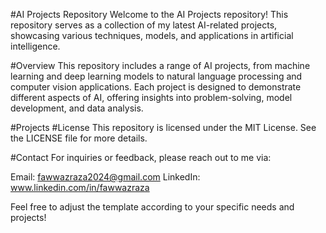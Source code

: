 #AI Projects Repository
Welcome to the AI Projects repository! This repository serves as a collection of my latest AI-related projects, showcasing various techniques, models, and applications in artificial intelligence.

#Overview
This repository includes a range of AI projects, from machine learning and deep learning models to natural language processing and computer vision applications. Each project is designed to demonstrate different aspects of AI, offering insights into problem-solving, model development, and data analysis.

#Projects
#License
This repository is licensed under the MIT License. See the LICENSE file for more details.

#Contact
For inquiries or feedback, please reach out to me via:

Email: fawwazraza2024@gmail.com
LinkedIn: www.linkedin.com/in/fawwazraza


Feel free to adjust the template according to your specific needs and projects!
